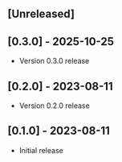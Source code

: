 ## [Unreleased]

## [0.3.0] - 2025-10-25

- Version 0.3.0 release

## [0.2.0] - 2023-08-11

- Version 0.2.0 release

## [0.1.0] - 2023-08-11

- Initial release
